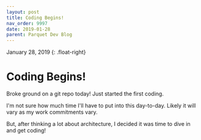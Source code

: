 ```yaml
---
layout: post
title: Coding Begins!
nav_order: 9997
date: 2019-01-28
parent: Parquet Dev Blog
---
```

January 28, 2019
{: .float-right}

# Coding Begins!
Broke ground on a git repo today!  Just started the first coding.

I'm not sure how much time I'll have to put into this day-to-day.  Likely it will vary as my work commitments vary.

But, after thinking a lot about architecture, I decided it was time to dive in and get coding!